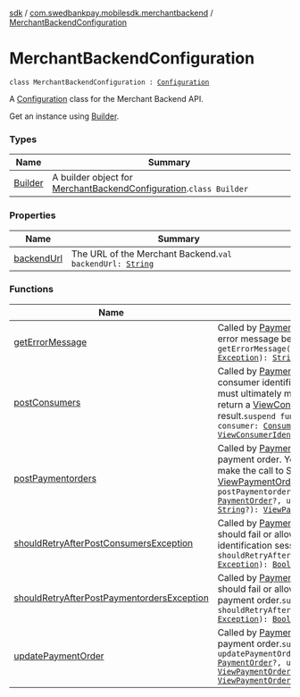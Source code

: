 [sdk](../../index.md) / [com.swedbankpay.mobilesdk.merchantbackend](../index.md) / [MerchantBackendConfiguration](./index.md)

# MerchantBackendConfiguration

`class MerchantBackendConfiguration : `[`Configuration`](../../com.swedbankpay.mobilesdk/-configuration/index.md)

A [Configuration](../../com.swedbankpay.mobilesdk/-configuration/index.md) class for the Merchant Backend API.

Get an instance using [Builder](-builder/index.md).

### Types

| Name | Summary |
|---|---|
| [Builder](-builder/index.md) | A builder object for [MerchantBackendConfiguration](./index.md).`class Builder` |

### Properties

| Name | Summary |
|---|---|
| [backendUrl](backend-url.md) | The URL of the Merchant Backend.`val backendUrl: `[`String`](https://kotlinlang.org/api/latest/jvm/stdlib/kotlin/-string/index.html) |

### Functions

| Name | Summary |
|---|---|
| [getErrorMessage](get-error-message.md) | Called by [PaymentFragment](../../com.swedbankpay.mobilesdk/-payment-fragment/index.md) when it needs to show an error message because an operation failed.`fun getErrorMessage(context: `[`Context`](https://developer.android.com/reference/android/content/Context.html)`, exception: `[`Exception`](https://kotlinlang.org/api/latest/jvm/stdlib/kotlin/-exception/index.html)`): `[`String`](https://kotlinlang.org/api/latest/jvm/stdlib/kotlin/-string/index.html)`?` |
| [postConsumers](post-consumers.md) | Called by [PaymentFragment](../../com.swedbankpay.mobilesdk/-payment-fragment/index.md) when it needs to start a consumer identification session. Your implementation must ultimately make the call to Swedbank Pay API and return a [ViewConsumerIdentificationInfo](../../com.swedbankpay.mobilesdk/-view-consumer-identification-info/index.md) describing the result.`suspend fun postConsumers(context: `[`Context`](https://developer.android.com/reference/android/content/Context.html)`, consumer: `[`Consumer`](../../com.swedbankpay.mobilesdk/-consumer/index.md)`?, userData: `[`Any`](https://kotlinlang.org/api/latest/jvm/stdlib/kotlin/-any/index.html)`?): `[`ViewConsumerIdentificationInfo`](../../com.swedbankpay.mobilesdk/-view-consumer-identification-info/index.md) |
| [postPaymentorders](post-paymentorders.md) | Called by [PaymentFragment](../../com.swedbankpay.mobilesdk/-payment-fragment/index.md) when it needs to create a payment order. Your implementation must ultimately make the call to Swedbank Pay API and return a [ViewPaymentOrderInfo](../../com.swedbankpay.mobilesdk/-view-payment-order-info/index.md) describing the result.`suspend fun postPaymentorders(context: `[`Context`](https://developer.android.com/reference/android/content/Context.html)`, paymentOrder: `[`PaymentOrder`](../../com.swedbankpay.mobilesdk/-payment-order/index.md)`?, userData: `[`Any`](https://kotlinlang.org/api/latest/jvm/stdlib/kotlin/-any/index.html)`?, consumerProfileRef: `[`String`](https://kotlinlang.org/api/latest/jvm/stdlib/kotlin/-string/index.html)`?): `[`ViewPaymentOrderInfo`](../../com.swedbankpay.mobilesdk/-view-payment-order-info/index.md) |
| [shouldRetryAfterPostConsumersException](should-retry-after-post-consumers-exception.md) | Called by [PaymentFragment](../../com.swedbankpay.mobilesdk/-payment-fragment/index.md) to determine whether it should fail or allow retry after it failed to start a consumer identification session.`suspend fun shouldRetryAfterPostConsumersException(exception: `[`Exception`](https://kotlinlang.org/api/latest/jvm/stdlib/kotlin/-exception/index.html)`): `[`Boolean`](https://kotlinlang.org/api/latest/jvm/stdlib/kotlin/-boolean/index.html) |
| [shouldRetryAfterPostPaymentordersException](should-retry-after-post-paymentorders-exception.md) | Called by [PaymentFragment](../../com.swedbankpay.mobilesdk/-payment-fragment/index.md) to determine whether it should fail or allow retry after it failed to create the payment order.`suspend fun shouldRetryAfterPostPaymentordersException(exception: `[`Exception`](https://kotlinlang.org/api/latest/jvm/stdlib/kotlin/-exception/index.html)`): `[`Boolean`](https://kotlinlang.org/api/latest/jvm/stdlib/kotlin/-boolean/index.html) |
| [updatePaymentOrder](update-payment-order.md) | Called by [PaymentFragment](../../com.swedbankpay.mobilesdk/-payment-fragment/index.md) when it needs to update a payment order.`suspend fun updatePaymentOrder(context: `[`Context`](https://developer.android.com/reference/android/content/Context.html)`, paymentOrder: `[`PaymentOrder`](../../com.swedbankpay.mobilesdk/-payment-order/index.md)`?, userData: `[`Any`](https://kotlinlang.org/api/latest/jvm/stdlib/kotlin/-any/index.html)`?, viewPaymentOrderInfo: `[`ViewPaymentOrderInfo`](../../com.swedbankpay.mobilesdk/-view-payment-order-info/index.md)`, updateInfo: `[`Any`](https://kotlinlang.org/api/latest/jvm/stdlib/kotlin/-any/index.html)`?): `[`ViewPaymentOrderInfo`](../../com.swedbankpay.mobilesdk/-view-payment-order-info/index.md) |
